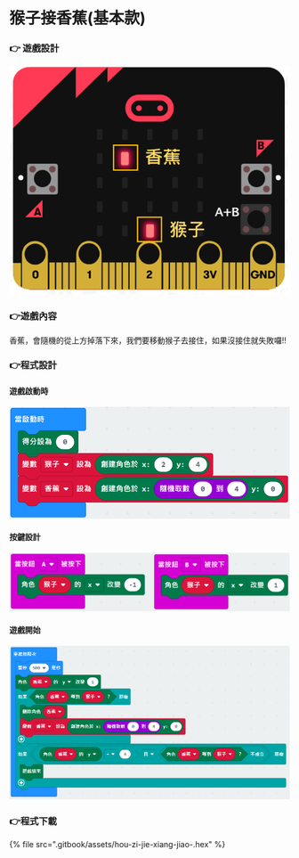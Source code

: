 # 猴子接香蕉\(基本款\)

### 👉 遊戲設計

![](.gitbook/assets/image%20%2813%29.png)

### 👉遊戲內容

香蕉，會隨機的從上方掉落下來，我們要移動猴子去接住，如果沒接住就失敗囉!!

### 👉程式設計

#### 遊戲啟動時

![](.gitbook/assets/image%20%2823%29.png)

#### 按鍵設計

![](.gitbook/assets/image%20%2818%29.png)

#### 遊戲開始

![](.gitbook/assets/image%20%2824%29.png)

### 👉程式下載

{% file src=".gitbook/assets/hou-zi-jie-xiang-jiao-.hex" %}



